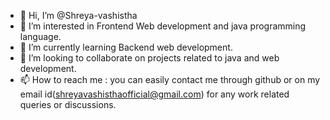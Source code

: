 - 👋 Hi, I’m @Shreya-vashistha
- 👀 I’m interested in Frontend Web development and java programming language.
- 🌱 I’m currently learning Backend web development.
- 💞️ I’m looking to collaborate on projects related to java and web development.
- 📫 How to reach me : you can easily contact me through github or on my email id(shreyavashisthaofficial@gmail.com) for any work related queries or discussions.

<!---
Shreya-vashistha/Shreya-vashistha is a ✨ special ✨ repository because its `README.md` (this file) appears on your GitHub profile.
You can click the Preview link to take a look at your changes.
--->

